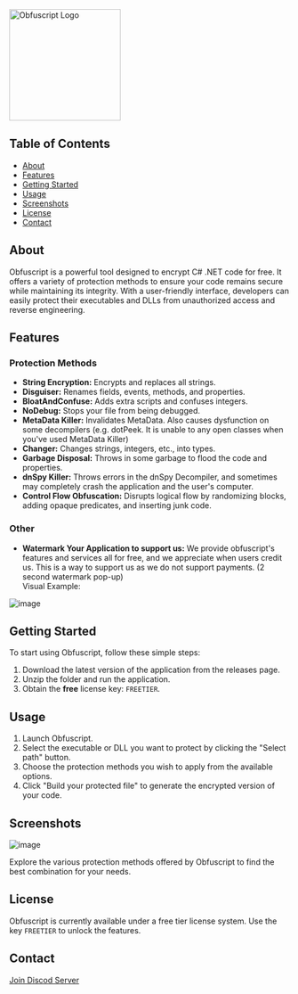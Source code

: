 <img src="https://github.com/user-attachments/assets/480efc94-95d9-48a1-968b-e16d3d176fd8" alt="Obfuscript Logo" width="200"/>

## Table of Contents

- [About](#about)
- [Features](#features)
- [Getting Started](#getting-started)
- [Usage](#usage)
- [Screenshots](#screenshots)
- [License](#license)
- [Contact](#contact)

## About

Obfuscript is a powerful tool designed to encrypt C# .NET code for free. It offers a variety of protection methods to ensure your code remains secure while maintaining its integrity. With a user-friendly interface, developers can easily protect their executables and DLLs from unauthorized access and reverse engineering.

## Features

### Protection Methods

- **String Encryption:** Encrypts and replaces all strings.
- **Disguiser:** Renames fields, events, methods, and properties.
- **BloatAndConfuse:** Adds extra scripts and confuses integers.
- **NoDebug:** Stops your file from being debugged.
- **MetaData Killer:** Invalidates MetaData. Also causes dysfunction on some decompilers (e.g. dotPeek. It is unable to any open classes when you've used MetaData Killer)
- **Changer:** Changes strings, integers, etc., into types.
- **Garbage Disposal:** Throws in some garbage to flood the code and properties.
- **dnSpy Killer:** Throws errors in the dnSpy Decompiler, and sometimes may completely crash the application and the user's computer.
- **Control Flow Obfuscation:** Disrupts logical flow by randomizing blocks, adding opaque predicates, and inserting junk code.

### Other

- **Watermark Your Application to support us:** We provide obfuscript's features and services all for free, and we appreciate when users credit us. This is a way to support us as we do not support payments. (2 second watermark pop-up) <br>Visual Example:

![image](https://github.com/user-attachments/assets/c5925011-a892-41b1-8d13-e151a44a8f25)


## Getting Started

To start using Obfuscript, follow these simple steps:

1. Download the latest version of the application from the releases page.
2. Unzip the folder and run the application.
3. Obtain the **free** license key: `FREETIER`.

## Usage

1. Launch Obfuscript.
2. Select the executable or DLL you want to protect by clicking the "Select path" button.
3. Choose the protection methods you wish to apply from the available options.
4. Click "Build your protected file" to generate the encrypted version of your code.

## Screenshots

![image](https://github.com/user-attachments/assets/c9740817-b571-4129-8bf9-08eb38d1defb)


Explore the various protection methods offered by Obfuscript to find the best combination for your needs.

## License

Obfuscript is currently available under a free tier license system. Use the key `FREETIER` to unlock the features.

## Contact

[Join Discod Server](https://discord.gg/wmq3nU9YXM)
